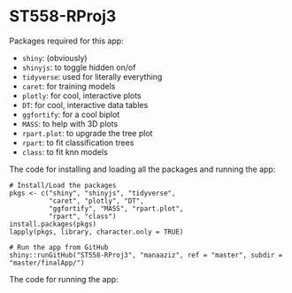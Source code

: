 # ST558-RProj3

Packages required for this app:
  * `shiny`: (obviously)
  * `shinyjs`: to toggle hidden on/of
  * `tidyverse`: used for literally everything
  * `caret`: for training models
  * `plotly`: for cool, interactive plots
  * `DT`: for cool, interactive data tables
  * `ggfortify`: for a cool biplot
  * `MASS`: to help with 3D plots
  * `rpart.plot`: to upgrade the tree plot
  * `rpart`: to fit classification trees
  * `class`: to fit knn models
  
The code for installing and loading all the packages and running the app:
```
# Install/Load the packages
pkgs <- c("shiny", "shinyjs", "tidyverse", 
          "caret", "plotly", "DT", 
          "ggfortify", "MASS", "rpart.plot", 
          "rpart", "class")
install.packages(pkgs)
lapply(pkgs, library, character.only = TRUE)

# Run the app from GitHub
shiny::runGitHub("ST558-RProj3", "manaaziz", ref = "master", subdir = "master/finalApp/")
```

The code for running the app:
```

```